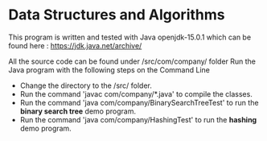 # Data Structures and Algorithms

This program is written and tested with Java openjdk-15.0.1 which can be found here : https://jdk.java.net/archive/

All the source code can be found under /src/com/company/ folder
Run the Java program with the following steps on the Command Line
- Change the directory to the /src/ folder.
- Run the command 'javac com/company/*.java' to compile the classes.
- Run the command 'java com/company/BinarySearchTreeTest' to run the **binary search tree** demo program.
- Run the command 'java com/company/HashingTest' to run the **hashing** demo program.
